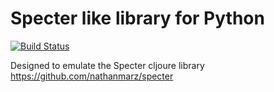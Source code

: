 # Specter like library for Python

[![Build Status](https://travis-ci.org/AndreaCrotti/spec-py.png)](https://travis-ci.org/AndreaCrotti/spec-py)

Designed to emulate the Specter cljoure library https://github.com/nathanmarz/specter
